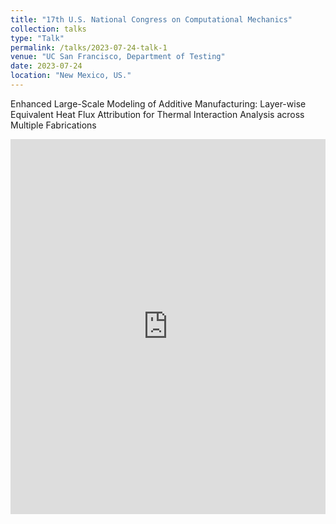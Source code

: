 ```yaml
---
title: "17th U.S. National Congress on Computational Mechanics"
collection: talks
type: "Talk"
permalink: /talks/2023-07-24-talk-1
venue: "UC San Francisco, Department of Testing"
date: 2023-07-24
location: "New Mexico, US."
---
```


Enhanced Large-Scale Modeling of Additive Manufacturing: Layer-wise Equivalent Heat Flux Attribution for Thermal Interaction Analysis across Multiple Fabrications

<iframe 
  src="https://view.officeapps.live.com/op/embed.aspx?src=http://FanChenNUS.github.io/files/slides2.pptx" 
  width="100%" 
  height="600px" 
  frameborder="0">
</iframe>
